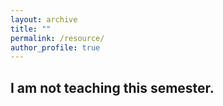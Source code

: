 ```yaml
---
layout: archive
title: ""
permalink: /resource/
author_profile: true
---
```


## I am not teaching this semester. 

<!-- ## Reanalysis data
[**ERA5**](https://cds.climate.copernicus.eu/cdsapp#!/dataset/reanalysis-era5-pressure-levels?tab=overview) is the fifth generation ECMWF reanalysis for the global climate and weather for the past 4 to 7 decades. ERA5 provides hourly estimates for a large number of atmospheric, ocean-wave and land-surface quantities. 

## Models
[**The System for Atmospheric Modeling (SAM)**](http://rossby.msrc.sunysb.edu/~marat/SAM.html) is a very cute cloud-resolving model. It's useful for conducting idealized cloud-resolving simulaltions for a theoretical purpose. 





